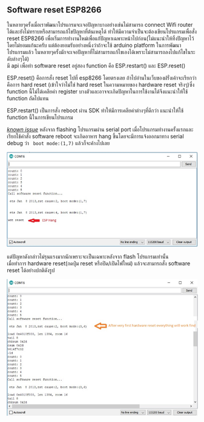 
Software reset ESP8266
-----
ในหลายๆครั้งเมื่อเราพัฒนาโปรแกรมจะเจอปัญหาบางอย่างเช่นไม่สามารถ connect Wifi router ได้และยังไม่ทราบหรือสามารถแก้ไขปัญหาที่ต้นเหตุได้
ทำให้มีความจำเป็นจะต้องเขียนโปรแกรมเพื่อสั่ง reset ESP8266 เพื่อเริ่มการทำงานใหม่เพื่อแก้ปัญหาเฉพาะหน้าไปก่อน(ไม่แนะนำให้ทิ้งปัญหาไว้โดยไม่ยอมแก้นะครับ แต่ต้องยอมรับอย่างหนึ่งว่าถ้าจะใช้ arduino platform ในการพัฒนาโปรแกรมแล้ว ในหลายๆครั้งมักจะเจอปัญหาที่ไม่สามารถแก้ไขเองได้เพราะไม่สามารถลงไปแก้ไขในระดับล่างๆได้)  
มี api เพื่อทำ software reset อยู่สอง function คือ ESP.restart() และ ESP.reset()  
  
ESP.reset() คือการสั่ง reset ไปที่ esp8266 โดยตรงเลย ถ้าไปอ่านในเว็บของฝรั่งเค้าจะเรียกว่าคือการ hard reset (เข้าใจว่าไม่ใช่ hard reset ในความหมายของ hardware reset จริงๆ)ซึ่ง function นี้ไม่ได้เคลียค่า register บางตัวและอาจจะเกิดปัญหาในการใช้งานได้จึงแนะนำให้ใช้ function ถัดไปแทน  

ESP.restart() เป็นการสั่ง reboot ผ่าน SDK ทำให้มีการเคลียค่าต่างๆที่ดีกว่า แนะนำให้ใช้ function นี้ในการเขียนโปรแกรม  

*[known issue](https://github.com/esp8266/Arduino/issues/1017)* หลังจาก flashing โปรแกรมผ่าน serial port เมื่อโปรแกรมทำงานครั้งแรกและเรียกใช้คำสั่ง software reboot จะเกิดอาหาร hang ขึ้นโดยจะมีการแจ้งออกมาทาง serial debug ว่า ` boot mode:(1,7)` แล้วก็จะค้างไปเลย

![](res/knownIssue1017EspHang.jpg?raw=true)

แต่ปัญหาดังกล่าวไม่รุนแรงมากนักเพราะจะเป็นเฉพาะหลังจาก flash โปรแกรมเท่านั้น  
เมื่อทำการ hardware reset(กดปุ่่ม reset หรือปิด/เปิดไฟใหม่) แล้วจะสามารถสั่ง software reset ได้อย่างปกติดังรูป    

![](res/afterVeryFirstReset.jpg?raw=true)
